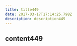 ```yaml
---
title: title449
date: 2017-03-17T17:14:25.798Z
description: description449
---
```


## content449
  
